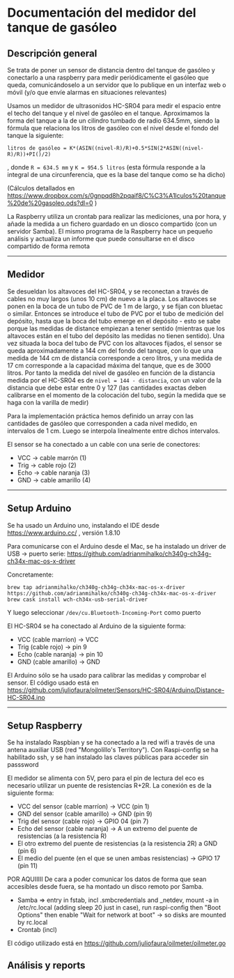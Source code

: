 # Documentación del medidor del tanque de gasóleo

## Descripción general

Se trata de poner un sensor de distancia dentro del tanque de gasóleo y conectarlo a una raspberry para medir periódicamente el gasóleo que queda, comunicándoselo a un servidor que lo publique en un interfaz web o móvil (y/o que envíe alarmas en situaciones relevantes)

Usamos un medidor de ultrasonidos HC-SR04 para medir el espacio entre el techo del tanque y el nivel de gasóleo en el tanque. Aproximamos la forma del tanque a la de un cilindro tumbado de radio 634.5mm, siendo la fórmula que relaciona los litros de gasóleo con el nivel desde el fondo del tanque la siguiente:

```litros de gasóleo = K*(ASIN((nivel-R)/R)+0.5*SIN(2*ASIN((nivel-R)/R))+PI()/2)```

, donde ```R = 634.5 mm``` y ```K = 954.5 litros``` (esta fórmula responde a la integral de una circunferencia, que es la base del tanque como se ha dicho)

(Cálculos detallados en https://www.dropbox.com/s/0gnpqd8h2pqaif8/C%C3%A1lculos%20tanque%20de%20gasoleo.ods?dl=0 )

La Raspberry utiliza un crontab para realizar las mediciones, una por hora, y añade la medida a un fichero guardado en un diosco compartido (con un servidor Samba). El mismo programa de la Raspberry hace un pequeño análisis y actualiza un informe que puede consultarse en el disco compartido de forma remota

---
## Medidor

Se desueldan los altavoces del HC-SR04, y se reconectan a través de cables no muy largos (unos 10 cm) de nuevo a la placa. Los altavoces se ponen en la boca de un tubo de PVC de 1 m de largo, y se fijan con bluetac o similar. Entonces se introduce el tubo de PVC por el tubo de medición del depósito, hasta que la boca del tubo emerge en el depósito - esto se sabe porque las medidas de distance empiezan a tener sentido (mientras que los altavoces están en el tubo del depósito las medidas no tienen sentido). Una vez situada la boca del tubo de PVC con los altavoces fijados, el sensor se queda aproximadamente a 144 cm del fondo del tanque, con lo que una medida de 144 cm de distancia corresponde a cero litros, y una medida de 17 cm corresponde a la capacidad máxima del tanque, que es de 3000 litros. Por tanto la medida del nivel de gasóleo en función de la distancia medida por el HC-SR04 es de ```nivel = 144 - distancia```, con un valor de la distancia que debe estar entre 0 y 127 (las cantidades exactas deben calibrarse en el momento de la colocación del tubo, según la medida que se haga con la varilla de medir)

Para la implementación práctica hemos definido un array con las cantidades de gasóleo que corresponden a cada nivel medido, en intervalos de 1 cm. Luego se interpola linealmente entre dichos intervalos.

El sensor se ha conectado a un cable con una serie de conectores:
- VCC -> cable marrón (1)
- Trig -> cable rojo (2)
- Echo -> cable naranja (3)
- GND -> cable amarillo (4)

----
## Setup Arduino

Se ha usado un Arduino uno, instalando el IDE desde https://www.arduino.cc/ , versión 1.8.10

Para comunicarse con el Arduino desde el Mac, se ha instalado un driver de USB -> puerto serie:
https://github.com/adrianmihalko/ch340g-ch34g-ch34x-mac-os-x-driver

Concretamente:

```
brew tap adrianmihalko/ch340g-ch34g-ch34x-mac-os-x-driver https://github.com/adrianmihalko/ch340g-ch34g-ch34x-mac-os-x-driver
brew cask install wch-ch34x-usb-serial-driver
```

Y luego seleccionar ```/dev/cu.Bluetooth-Incoming-Port``` como puerto

El HC-SR04 se ha conectado al Arduino de la siguiente forma:
- VCC (cable marríon) -> VCC
- Trig (cable rojo) -> pin 9
- Echo (cable naranja) -> pin 10
- GND (cable amarillo) -> GND

El Arduino sólo se ha usado para calibrar las medidas y comprobar el sensor. El código usado está en https://github.com/juliofaura/oilmeter/Sensors/HC-SR04/Arduino/Distance-HC-SR04.ino

---
## Setup Raspberry

Se ha instalado Raspbian y se ha conectado a la red wifi a través de una antena auxiliar USB (red "Mongolillo's Territory"). Con Raspi-config se ha habilitado ssh, y se han instalado las claves públicas para acceder sin passsword

El medidor se alimenta con 5V, pero para el pin de lectura del eco es necesario utilizar un puente de resistencias R+2R. La conexión es de la siguiente forma:
- VCC del sensor (cable marríon) -> VCC (pin 1)
- GND del sensor (cable amarillo) -> GND (pin 9)
- Trig del sensor (cable rojo) -> GPIO 04 (pin 7)
- Echo del sensor  (cable naranja) -> A un extremo del puente de resistencias (a la resistencia R)
- El otro extremo del puente de resistencias (a la resistencia 2R) a GND (pin 6)
- El medio del puente (en el que se unen ambas resistencias) -> GPIO 17 (pin 11)

POR AQUIIIII
De cara a poder comunicar los datos de forma que sean accesibles desde fuera, se ha montado un disco remoto por Samba. 
- Samba => entry in fstab, incl .smbcredentials and _netdev, mount -a in /etc/rc.local (adding sleep 20 just in case), run raspi-config then "Boot Options" then enable "Wait for network at boot" -> so disks are mounted by rc.local
- Crontab (incl)

El código utilizado está en https://github.com/juliofaura/oilmeter/oilmeter.go

## Análisis y reports

